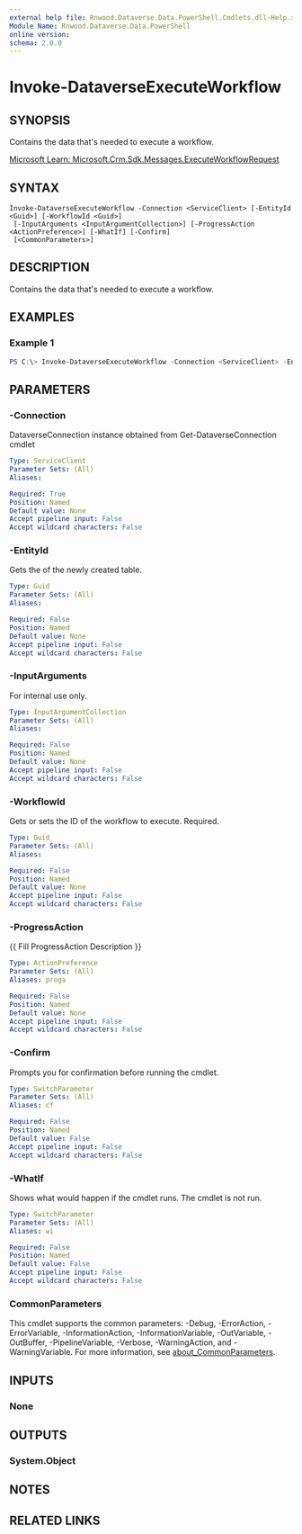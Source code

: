 ```yaml
---
external help file: Rnwood.Dataverse.Data.PowerShell.Cmdlets.dll-Help.xml
Module Name: Rnwood.Dataverse.Data.PowerShell
online version:
schema: 2.0.0
---
```


# Invoke-DataverseExecuteWorkflow

## SYNOPSIS
Contains the data that's needed to execute a workflow.

[Microsoft Learn: Microsoft.Crm.Sdk.Messages.ExecuteWorkflowRequest](https://learn.microsoft.com/dotnet/api/Microsoft.Crm.Sdk.Messages.ExecuteWorkflowRequest)

## SYNTAX

```
Invoke-DataverseExecuteWorkflow -Connection <ServiceClient> [-EntityId <Guid>] [-WorkflowId <Guid>]
 [-InputArguments <InputArgumentCollection>] [-ProgressAction <ActionPreference>] [-WhatIf] [-Confirm]
 [<CommonParameters>]
```

## DESCRIPTION
Contains the data that's needed to execute a workflow.

## EXAMPLES

### Example 1
```powershell
PS C:\> Invoke-DataverseExecuteWorkflow -Connection <ServiceClient> -EntityId <Guid> -WorkflowId <Guid> -InputArguments <InputArgumentCollection>
```

## PARAMETERS

### -Connection
DataverseConnection instance obtained from Get-DataverseConnection cmdlet

```yaml
Type: ServiceClient
Parameter Sets: (All)
Aliases:

Required: True
Position: Named
Default value: None
Accept pipeline input: False
Accept wildcard characters: False
```

### -EntityId
Gets the of the newly created table.

```yaml
Type: Guid
Parameter Sets: (All)
Aliases:

Required: False
Position: Named
Default value: None
Accept pipeline input: False
Accept wildcard characters: False
```

### -InputArguments
For internal use only.

```yaml
Type: InputArgumentCollection
Parameter Sets: (All)
Aliases:

Required: False
Position: Named
Default value: None
Accept pipeline input: False
Accept wildcard characters: False
```

### -WorkflowId
Gets or sets the ID of the workflow to execute. Required.

```yaml
Type: Guid
Parameter Sets: (All)
Aliases:

Required: False
Position: Named
Default value: None
Accept pipeline input: False
Accept wildcard characters: False
```

### -ProgressAction
{{ Fill ProgressAction Description }}

```yaml
Type: ActionPreference
Parameter Sets: (All)
Aliases: proga

Required: False
Position: Named
Default value: None
Accept pipeline input: False
Accept wildcard characters: False
```

### -Confirm
Prompts you for confirmation before running the cmdlet.

```yaml
Type: SwitchParameter
Parameter Sets: (All)
Aliases: cf

Required: False
Position: Named
Default value: False
Accept pipeline input: False
Accept wildcard characters: False
```

### -WhatIf
Shows what would happen if the cmdlet runs. The cmdlet is not run.

```yaml
Type: SwitchParameter
Parameter Sets: (All)
Aliases: wi

Required: False
Position: Named
Default value: False
Accept pipeline input: False
Accept wildcard characters: False
```

### CommonParameters
This cmdlet supports the common parameters: -Debug, -ErrorAction, -ErrorVariable, -InformationAction, -InformationVariable, -OutVariable, -OutBuffer, -PipelineVariable, -Verbose, -WarningAction, and -WarningVariable. For more information, see [about_CommonParameters](http://go.microsoft.com/fwlink/?LinkID=113216).

## INPUTS

### None
## OUTPUTS

### System.Object
## NOTES

## RELATED LINKS
